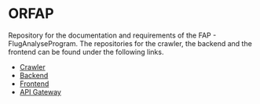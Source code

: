 # ORFAP

Repository for the documentation and requirements of the FAP - FlugAnalyseProgram. The repositories for the crawler, the backend and the frontend can be found under the following links.

* [Crawler](https://github.com/ORFAP/FAPCrawler)
* [Backend](https://github.com/ORFAP/FAPBackend)
* [Frontend](https://github.com/ORFAP/flight-analyzer)
* [API Gateway](https://github.com/ORFAP/FAPAPIGateway)
